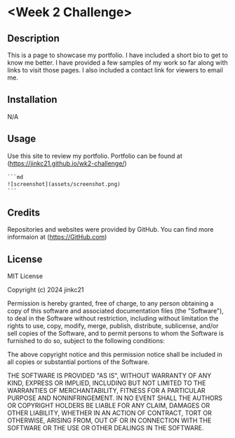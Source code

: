 # <Week 2 Challenge>

## Description

This is a page to showcase my portfolio. I have included a short bio to get to know me better. I have provided a few samples of my work so far along with links to visit those pages. I also included a contact link for viewers to email me.


## Installation

N/A

## Usage

Use this site to review my portfolio.
Portfolio can be found at (https://jinkc21.github.io/wk2-challenge/)

    ```md
    ![screenshot](assets/screenshot.png)
    ```

## Credits

Repositories and websites were provided by GitHub. You can find more informaion at (https://GitHub.com) 

## License
MIT License

Copyright (c) 2024 jinkc21

Permission is hereby granted, free of charge, to any person obtaining a copy
of this software and associated documentation files (the "Software"), to deal
in the Software without restriction, including without limitation the rights
to use, copy, modify, merge, publish, distribute, sublicense, and/or sell
copies of the Software, and to permit persons to whom the Software is
furnished to do so, subject to the following conditions:

The above copyright notice and this permission notice shall be included in all
copies or substantial portions of the Software.

THE SOFTWARE IS PROVIDED "AS IS", WITHOUT WARRANTY OF ANY KIND, EXPRESS OR
IMPLIED, INCLUDING BUT NOT LIMITED TO THE WARRANTIES OF MERCHANTABILITY,
FITNESS FOR A PARTICULAR PURPOSE AND NONINFRINGEMENT. IN NO EVENT SHALL THE
AUTHORS OR COPYRIGHT HOLDERS BE LIABLE FOR ANY CLAIM, DAMAGES OR OTHER
LIABILITY, WHETHER IN AN ACTION OF CONTRACT, TORT OR OTHERWISE, ARISING FROM,
OUT OF OR IN CONNECTION WITH THE SOFTWARE OR THE USE OR OTHER DEALINGS IN THE
SOFTWARE.
